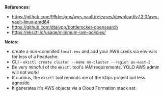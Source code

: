 **References:**

* <https://github.com/99designs/aws-vault/releases/download/v7.2.0/aws-vault-linux-amd64>
* <https://github.com/dtaivpp/bottlerocket-opensearch>
* <https://eksctl.io/usage/minimum-iam-policies/>

**Notes:**

* create a non-commited `local.env` and add your AWS creds via env vars for less of a headache.
* CLI - `eksctl create cluster --name my-cluster --region us-east-2`
* Be very mindful of the `eksctl` tool's IAM requirements. YOLO AWS admin will not work!
* If curious, the `eksctl` tool reminds me of the kOps project but less agnostic.
* It generates it's AWS objects via a Cloud Formation stack set. 
